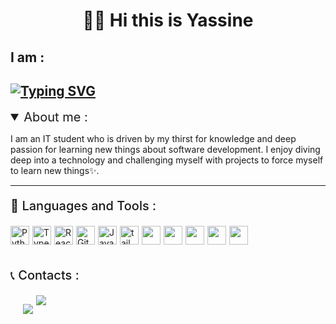 <h1 align="center">🙋‍♂️ Hi this is Yassine </h1>

## I am :

## [![Typing SVG](https://readme-typing-svg.demolab.com?font=Fira+Code&pause=1000&width=435&lines=A+junior+web+developer;An+IT+student)](https://git.io/typing-svg)

<details open>
<summary style="font-size:20px;">About me : </summary>

I am an IT student who is driven by my thirst for knowledge and deep passion for learning new things about software development. I enjoy diving deep into a technology and challenging myself with projects to force myself to learn new things✨.

</details>

---

<p style="font-size:20px;font-weight:500;"> 🧰 Languages and Tools :</p>
<div style="display:flex; gap:5px;">
<img a alt="Python" width="30px"  src="https://cdn.jsdelivr.net/gh/devicons/devicon/icons/python/python-original.svg"/>
<img  alt="TypeScript" width="30px" src="https://cdn.jsdelivr.net/gh/devicons/devicon/icons/typescript/typescript-plain.svg" />
<img  alt="React" width="30px" src="https://cdn.jsdelivr.net/gh/devicons/devicon/icons/react/react-original.svg" />
<img  alt="Git" width="30px"src="https://cdn.jsdelivr.net/gh/devicons/devicon/icons/git/git-original.svg" />
<img  alt="Javascript" width="30px" src="https://cdn.jsdelivr.net/gh/devicons/devicon/icons/javascript/javascript-original.svg" />
<img width="30px"  alt="tailwindcss" src="https://cdn.jsdelivr.net/gh/devicons/devicon/icons/tailwindcss/tailwindcss-plain.svg" />
<img width="30px"  src="https://cdn.jsdelivr.net/gh/devicons/devicon/icons/dart/dart-original.svg" />
<img width="30px"  src="https://cdn.jsdelivr.net/gh/devicons/devicon/icons/flutter/flutter-original.svg" />
<img width="30px" src="https://cdn.jsdelivr.net/gh/devicons/devicon/icons/html5/html5-plain.svg" />
<img width="30px"  src="https://cdn.jsdelivr.net/gh/devicons/devicon/icons/css3/css3-plain.svg" />
<img width="30px"  src="https://cdn.jsdelivr.net/gh/devicons/devicon/icons/c/c-plain.svg" />
</div>
<br />

<p style="font-size:20px;font-weight:500;">📞 Contacts :</p>
<span style="display:flex; gap:5px;">
  
<a style="margin-left:20px" href="https://www.linkedin.com/in/yassine-benazouz-724782242/"><img src="https://img.shields.io/badge/linkedin-%230077B5.svg?style=for-the-badge&logo=linkedin&logoColor=white" /></a>
  
<a href="mailto:yassinebenazouz123@gmail.com" >
  <img src="https://img.shields.io/badge/Gmail-D14836?style=for-the-badge&logo=gmail&logoColor=white" /></a>

</span>

